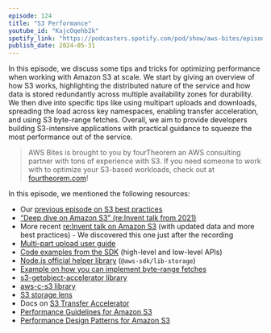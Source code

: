 ```yaml
---
episode: 124
title: "S3 Performance"
youtube_id: "KajcOqehb2k"
spotify_link: "https://podcasters.spotify.com/pod/show/aws-bites/episodes/124--S3-Performance-e2k940d"
publish_date: 2024-05-31
---
```


In this episode, we discuss some tips and tricks for optimizing performance when working with Amazon S3 at scale. We start by giving an overview of how S3 works, highlighting the distributed nature of the service and how data is stored redundantly across multiple availability zones for durability. We then dive into specific tips like using multipart uploads and downloads, spreading the load across key namespaces, enabling transfer acceleration, and using S3 byte-range fetches. Overall, we aim to provide developers building S3-intensive applications with practical guidance to squeeze the most performance out of the service.


> AWS Bites is brought to you by fourTheorem an AWS consulting partner with tons of experience with S3. If you need someone to work with to optimize your S3-based workloads, check out at [fourtheorem.com](https://fourtheorem.com)!


In this episode, we mentioned the following resources:

- Our [previous episode on S3 best practices](/83-bucket-list-of-s3-best-practices)
- [“Deep dive on Amazon S3” (re:Invent talk from 2021)](https://www.youtube.com/watch?v=FJJxcwSfWYg)
- More recent [re:Invent talk on Amazon S3](https://youtu.be/sYDJYqvNeXU) (with updated data and more best practices) - We discovered this one just after the recording
- [Multi-part upload user guide](https://docs.aws.amazon.com/AmazonS3/latest/userguide/mpuoverview.html)
- [Code examples from the SDK](https://docs.aws.amazon.com/AmazonS3/latest/userguide/mpu-upload-object.html) (high-level and low-level APIs)
- [Node.js official helper library](https://docs.aws.amazon.com/AWSJavaScriptSDK/v3/latest/Package/-aws-sdk-lib-storage/) (`@aws-sdk/lib-storage`)
- [Example on how you can implement byte-range fetches](https://docs.aws.amazon.com/AmazonS3/latest/userguide/example_s3_Scenario_UsingLargeFiles_section.html)
- [s3-getobject-accelerator library](https://github.com/widdix/s3-getobject-accelerator)
- [aws-c-s3 library](https://github.com/awslabs/aws-c-s3)
- [S3 storage lens](https://aws.amazon.com/s3/storage-lens/)
- Docs on [S3 Transfer Accelerator](https://docs.aws.amazon.com/AmazonS3/latest/userguide/transfer-acceleration-examples.html)
- [Performance Guidelines for Amazon S3](https://docs.aws.amazon.com/AmazonS3/latest/userguide/optimizing-performance-guidelines.html)
- [Performance Design Patterns for Amazon S3](https://docs.aws.amazon.com/AmazonS3/latest/userguide/optimizing-performance-design-patterns.html)
